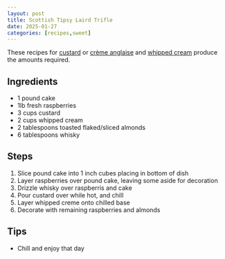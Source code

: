 ```yaml
---
layout: post
title: Scottish Tipsy Laird Trifle
date: 2025-01-27
categories: [recipes,sweet]
---
```


These recipes for [custard](https://newtonheath.github.io/recipes/sweet/custard/) or [crème anglaise](https://newtonheath.github.io/recipes/sweet/creme-anglaise/) and [whipped cream](https://newtonheath.github.io/recipes/sweet/whipped-cream/) produce the amounts required.

## Ingredients

* 1 pound cake
* 1lb fresh raspberries
* 3 cups custard
* 2 cups whipped cream
* 2 tablespoons toasted flaked/sliced almonds
* 6 tablespoons whisky

## Steps

1. Slice pound cake into 1 inch cubes placing in bottom of dish
1. Layer raspberries over pound cake, leaving some aside for decoration
1. Drizzle whisky over raspberris and cake
1. Pour custard over while hot, and chill
1. Layer whipped creme onto chilled base
1. Decorate with remaining raspberries and almonds

## Tips

* Chill and enjoy that day
